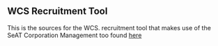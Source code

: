 ## WCS Recruitment Tool

This is the sources for the WCS. recruitment tool that makes use of the SeAT Corporation Management too found [here](https://github.com/eve-seat/seat)
